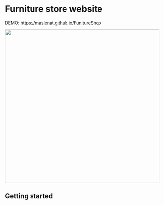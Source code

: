 # Furniture store website
<p>DEMO: <a href="https://maslenat.github.io/FunitureShop/">https://maslenat.github.io/FunitureShop</a></p>


<img width="500px" x src="https://github.com/maslenat/Images/raw/main/funiture.png">





## Getting started


